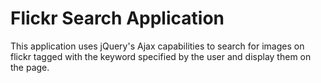 # Flickr Search Application
This application uses jQuery's Ajax capabilities to search for images on flickr tagged with the keyword specified by the user and display them on the page.
